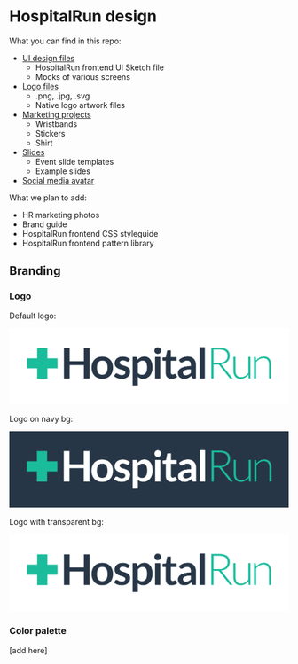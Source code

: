 # HospitalRun design

What you can find in this repo:
- [UI design files](/ui)
  - HospitalRun frontend UI Sketch file
  - Mocks of various screens
- [Logo files](/logo)
  - .png, .jpg, .svg
  - Native logo artwork files
- [Marketing projects](/marketing)
  - Wristbands
  - Stickers
  - Shirt
- [Slides](/slides)
  - Event slide templates
  - Example slides
- [Social media avatar](/avatar)

What we plan to add:
- HR marketing photos
- Brand guide
- HospitalRun frontend CSS styleguide
- HospitalRun frontend pattern library

## Branding

### Logo

Default logo:

![logo-on-white](logo/logo-on-white.png)

Logo on navy bg:

![logo-on-white](logo/logo-on-blue.png)

Logo with transparent bg:

![logo-on-white](logo/logo-on-transparent.png)

### Color palette 

[add here]
